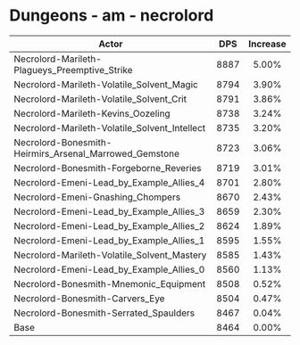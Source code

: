 # Dungeons - am - necrolord
| Actor | DPS | Increase |
|---|:---:|:---:|
|Necrolord-Marileth-Plagueys_Preemptive_Strike|8887|5.00%|
|Necrolord-Marileth-Volatile_Solvent_Magic|8794|3.90%|
|Necrolord-Marileth-Volatile_Solvent_Crit|8791|3.86%|
|Necrolord-Marileth-Kevins_Oozeling|8738|3.24%|
|Necrolord-Marileth-Volatile_Solvent_Intellect|8735|3.20%|
|Necrolord-Bonesmith-Heirmirs_Arsenal_Marrowed_Gemstone|8723|3.06%|
|Necrolord-Bonesmith-Forgeborne_Reveries|8719|3.01%|
|Necrolord-Emeni-Lead_by_Example_Allies_4|8701|2.80%|
|Necrolord-Emeni-Gnashing_Chompers|8670|2.43%|
|Necrolord-Emeni-Lead_by_Example_Allies_3|8659|2.30%|
|Necrolord-Emeni-Lead_by_Example_Allies_2|8624|1.89%|
|Necrolord-Emeni-Lead_by_Example_Allies_1|8595|1.55%|
|Necrolord-Marileth-Volatile_Solvent_Mastery|8585|1.43%|
|Necrolord-Emeni-Lead_by_Example_Allies_0|8560|1.13%|
|Necrolord-Bonesmith-Mnemonic_Equipment|8508|0.52%|
|Necrolord-Bonesmith-Carvers_Eye|8504|0.47%|
|Necrolord-Bonesmith-Serrated_Spaulders|8467|0.04%|
|Base|8464|0.00%|
